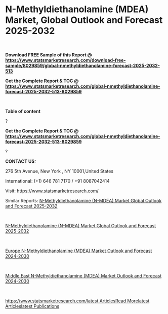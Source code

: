 <h1>N-Methyldiethanolamine (MDEA) Market, Global Outlook and Forecast 2025-2032</h1><br/><p><strong>Download FREE Sample of this Report @ <a href="https://www.statsmarketresearch.com/download-free-sample/8029859/global-nmethyldiethanolamine-forecast-2025-2032-513">https://www.statsmarketresearch.com/download-free-sample/8029859/global-nmethyldiethanolamine-forecast-2025-2032-513</a></strong></p>
 
 
 
 <div><b>Get the Complete Report & TOC @ <a href="https://www.statsmarketresearch.com/global-nmethyldiethanolamine-forecast-2025-2032-513-8029859">https://www.statsmarketresearch.com/global-nmethyldiethanolamine-forecast-2025-2032-513-8029859</a></b></div>
 
 
 
 <p><br />
 
 <b>Table of content</b></p>
 
 
 
 <p>? </p>
 
 
 
 <div><b>Get the Complete Report & TOC @ <a href="https://www.statsmarketresearch.com/global-nmethyldiethanolamine-forecast-2025-2032-513-8029859">https://www.statsmarketresearch.com/global-nmethyldiethanolamine-forecast-2025-2032-513-8029859</a></b></div>
 
 
 
 <p>? </p>
 
 
 
 <p><b>CONTACT US:</b><br />
 
 276 5th Avenue, New York , NY 10001,United States<br />
 
 International: (+1) 646 781 7170 / +91 8087042414<br />
 
 Visit: <a href="https://www.statsmarketresearch.com/">https://www.statsmarketresearch.com/</a><br />
 
 Similar Reports: <a href="https://www.statsmarketresearch.com/global-nmethyldiethanolamine-forecast-2025-2032-513-8029859">N-Methyldiethanolamine (N-MDEA) Market Global Outlook and Forecast 2025-2032</a><br />
 
 <br />
 
 <a href="https://www.statsmarketresearch.com/global-nmethyldiethanolamine-forecast-2025-2032-513-8029859">N-Methyldiethanolamine (N-MDEA) Market Global Outlook and Forecast 2025-2032</a><br />
 
 <br />
 
 <a href="https://www.statsmarketresearch.com/global-nmethyldiethanolamine-forecast-2025-2032-513-8029859">Europe N-Methyldiethanolamine (MDEA) Market Outlook and Forecast 2024-2030</a><br />
 
 <br />
 
 <a href="https://www.statsmarketresearch.com/global-nmethyldiethanolamine-forecast-2025-2032-513-8029859">Middle East N-Methyldiethanolamine (MDEA) Market Outlook and Forecast 2024-2030</a><br />
 
 <br />
 
 <a href="https://gyeongbokgung.com">https://www.statsmarketresearch.com/</a><a href="https://hallyeomaritime.com">latest Articles</a><a href="https://jingwansa.com">Read More</a><a href="https://nguoiviet.jp/">latest Articles</a><a href="https://www.intelmarketresearch.com/">latest Publications</a></p>